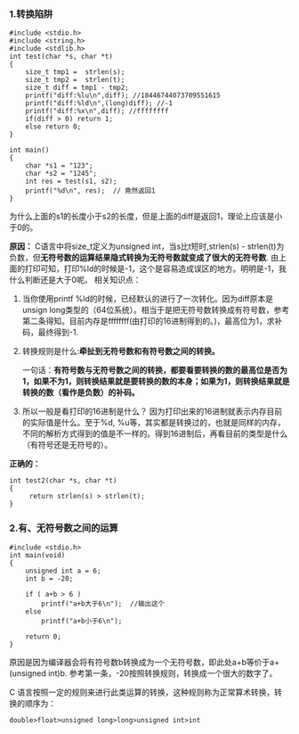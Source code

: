 ### 1.转换陷阱
```
#include <stdio.h>
#include <string.h>
#include <stdlib.h>
int test(char *s, char *t)
{
    size_t tmp1 =  strlen(s);
    size_t tmp2 =  strlen(t);
    size_t diff = tmp1 - tmp2;
    printf("diff:%lu\n",diff); //18446744073709551615
    printf("diff:%ld\n",(long)diff); //-1
    printf("diff:%x\n",diff); //ffffffff
    if(diff > 0) return 1;  
    else return 0;
}

int main()
{
    char *s1 = "123";
    char *s2 = "1245";
    int res = test(s1, s2);
    printf("%d\n", res);  // 竟然返回1
}
```
为什么上面的s1的长度小于s2的长度，但是上面的diff是返回1，理论上应该是小于0的。

**原因：**
C语言中将size_t定义为unsigned int，当s比t短时,strlen(s) - strlen(t)为负数，但**无符号数的运算结果隐式转换为无符号数就变成了很大的无符号数**.
由上面的打印可知，打印%ld的时候是-1，这个是容易造成误区的地方。明明是-1，我什么判断还是大于0呢。
相关知识点：
1. 当你使用printf %ld的时候，已经默认的进行了一次转化。因为diff原本是unsign long类型的（64位系统）。相当于是把无符号数转换成有符号数，参考第二条得知。目前内存是ffffffff(由打印的16进制得到的。)，最高位为1，求补码，最终得到-1.
2. 转换规则是什么:**牵扯到无符号数和有符号数之间的转换。** 

    一句话：**有符号数与无符号数之间的转换，都要看要转换的数的最高位是否为1，如果不为1，则转换结果就是要转换的数的本身；如果为1，则转换结果就是转换的数（看作是负数）的补码。**

3. 所以一般是看打印的16进制是什么？ 因为打印出来的16进制就表示内存目前的实际值是什么。至于%d, %u等，其实都是转换过的，也就是同样的内存，不同的解析方式得到的值是不一样的。得到16进制后，再看目前的类型是什么（有符号还是无符号的）。

**正确的：**

```
int test2(char *s, char *t)
{
     return strlen(s) > strlen(t);
}
```

### 2.有、无符号数之间的运算
```
#include <stdio.h>
int main(void)
{
    unsigned int a = 6;
    int b = -20;

    if ( a+b > 6 )
        printf("a+b大于6\n");  //输出这个
    else
        printf("a+b小于6\n");

    return 0;
}
```

原因是因为编译器会将有符号数b转换成为一个无符号数，即此处a+b等价于a+(unsigned int)b.  参考第一条，-20按照转换规则，转换成一个很大的数字了。

C 语言按照一定的规则来进行此类运算的转换，这种规则称为正常算术转换，转换的顺序为：
```
double>float>unsigned long>long>unsigned int>int
```
